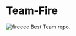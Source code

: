 # Team-Fire
![fireeee](https://safeandvaultcompany.co.uk/wp-content/uploads/2019/06/burning-flame-fire-background-vector-899563.jpg)
Best Team repo.
